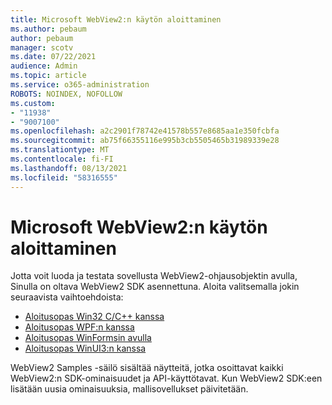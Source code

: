 ```yaml
---
title: Microsoft WebView2:n käytön aloittaminen
ms.author: pebaum
author: pebaum
manager: scotv
ms.date: 07/22/2021
audience: Admin
ms.topic: article
ms.service: o365-administration
ROBOTS: NOINDEX, NOFOLLOW
ms.custom:
- "11938"
- "9007100"
ms.openlocfilehash: a2c2901f78742e41578b557e8685aa1e350fcbfa
ms.sourcegitcommit: ab75f66355116e995b3cb5505465b31989339e28
ms.translationtype: MT
ms.contentlocale: fi-FI
ms.lasthandoff: 08/13/2021
ms.locfileid: "58316555"
---
```

# <a name="get-started-with-microsoft-webview2"></a>Microsoft WebView2:n käytön aloittaminen

Jotta voit luoda ja testata sovellusta WebView2-ohjausobjektin avulla, Sinulla on oltava WebView2 SDK asennettuna. Aloita valitsemalla jokin seuraavista vaihtoehdoista:

- [Aloitusopas Win32 C/C++ kanssa](https://docs.microsoft.com/microsoft-edge/webview2/get-started/win32)
- [Aloitusopas WPF:n kanssa](https://docs.microsoft.com/microsoft-edge/webview2/get-started/wpf)
- [Aloitusopas WinFormsin avulla](https://docs.microsoft.com/microsoft-edge/webview2/get-started/winforms)
- [Aloitusopas WinUI3:n kanssa](https://docs.microsoft.com/microsoft-edge/webview2/get-started/winui)

WebView2 Samples -säilö sisältää näytteitä, jotka osoittavat kaikki WebView2:n SDK-ominaisuudet ja API-käyttötavat. Kun WebView2 SDK:een lisätään uusia ominaisuuksia, mallisovellukset päivitetään.

